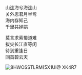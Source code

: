 山连海兮海连山  
关外思君月半弯  
海内存知己  
千里共婵娟  
  
莫言求索蜀道难  
拔尖⻓江直等闲  
待到重逢日  
回首碧云天  

![8HWOSSTLRM{5X1UI@ XK4R7](https://user-images.githubusercontent.com/37606779/137712952-ec858c24-5d6d-4fcc-a9bf-8df2a01745de.jpg)
